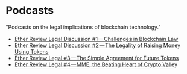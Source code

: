 # Podcasts
"Podcasts on the legal implications of blockchain technology."
 * [Ether Review Legal Discussion #1 — Challenges in Blockchain Law](https://etherreview.info/ether-review-legal-discussion-1-challenges-in-blockchain-law-b96c56b73de9)
 * [Ether Review Legal Discussion #2 — The Legality of Raising Money Using Tokens](https://etherreview.info/ether-review-legal-discussion-2-the-legality-of-raising-money-using-tokens-bcb8f3553af8)
 * [Ether Review Legal #3 — The Simple Agreement for Future Tokens](https://etherreview.info/ether-review-legal-3-the-simple-agreement-for-future-tokens-4bc4671c044f)
 * [Ether Review Legal #4 — MME, the Beating Heart of Crypto Valley](https://etherreview.info/ether-review-legal-4-mme-the-beating-heart-of-crypto-valley-300a3e177188)
